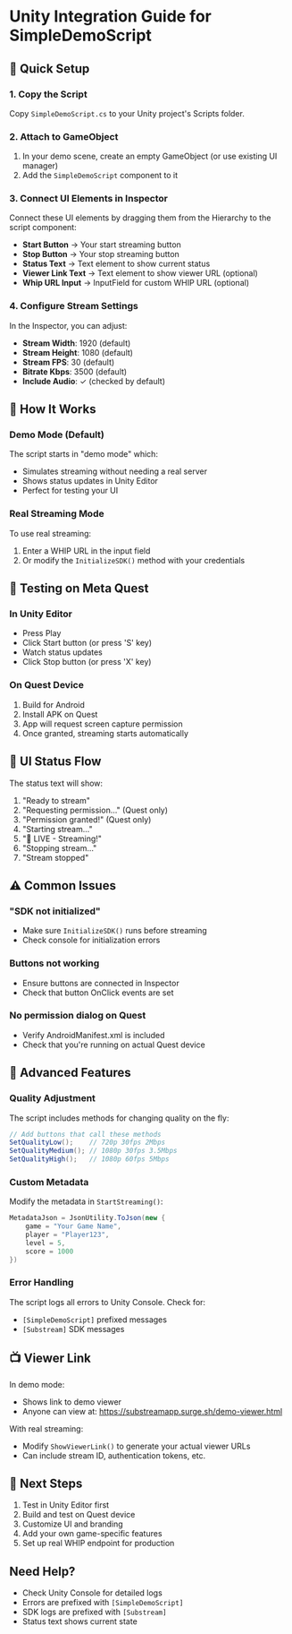 # Unity Integration Guide for SimpleDemoScript

## 🎯 Quick Setup

### 1. Copy the Script
Copy `SimpleDemoScript.cs` to your Unity project's Scripts folder.

### 2. Attach to GameObject
1. In your demo scene, create an empty GameObject (or use existing UI manager)
2. Add the `SimpleDemoScript` component to it

### 3. Connect UI Elements in Inspector

Connect these UI elements by dragging them from the Hierarchy to the script component:

- **Start Button** → Your start streaming button
- **Stop Button** → Your stop streaming button  
- **Status Text** → Text element to show current status
- **Viewer Link Text** → Text element to show viewer URL (optional)
- **Whip URL Input** → InputField for custom WHIP URL (optional)

### 4. Configure Stream Settings

In the Inspector, you can adjust:
- **Stream Width**: 1920 (default)
- **Stream Height**: 1080 (default)
- **Stream FPS**: 30 (default)
- **Bitrate Kbps**: 3500 (default)
- **Include Audio**: ✓ (checked by default)

## 🔴 How It Works

### Demo Mode (Default)
The script starts in "demo mode" which:
- Simulates streaming without needing a real server
- Shows status updates in Unity Editor
- Perfect for testing your UI

### Real Streaming Mode
To use real streaming:
1. Enter a WHIP URL in the input field
2. Or modify the `InitializeSDK()` method with your credentials

## 📱 Testing on Meta Quest

### In Unity Editor
- Press Play
- Click Start button (or press 'S' key)
- Watch status updates
- Click Stop button (or press 'X' key)

### On Quest Device
1. Build for Android
2. Install APK on Quest
3. App will request screen capture permission
4. Once granted, streaming starts automatically

## 🎨 UI Status Flow

The status text will show:
1. "Ready to stream"
2. "Requesting permission..." (Quest only)
3. "Permission granted!" (Quest only)
4. "Starting stream..."
5. "🔴 LIVE - Streaming!"
6. "Stopping stream..."
7. "Stream stopped"

## ⚠️ Common Issues

### "SDK not initialized"
- Make sure `InitializeSDK()` runs before streaming
- Check console for initialization errors

### Buttons not working
- Ensure buttons are connected in Inspector
- Check that button OnClick events are set

### No permission dialog on Quest
- Verify AndroidManifest.xml is included
- Check that you're running on actual Quest device

## 🔧 Advanced Features

### Quality Adjustment
The script includes methods for changing quality on the fly:
```csharp
// Add buttons that call these methods
SetQualityLow();    // 720p 30fps 2Mbps
SetQualityMedium(); // 1080p 30fps 3.5Mbps  
SetQualityHigh();   // 1080p 60fps 5Mbps
```

### Custom Metadata
Modify the metadata in `StartStreaming()`:
```csharp
MetadataJson = JsonUtility.ToJson(new {
    game = "Your Game Name",
    player = "Player123",
    level = 5,
    score = 1000
})
```

### Error Handling
The script logs all errors to Unity Console.
Check for:
- `[SimpleDemoScript]` prefixed messages
- `[Substream]` SDK messages

## 📺 Viewer Link

In demo mode:
- Shows link to demo viewer
- Anyone can view at: https://substreamapp.surge.sh/demo-viewer.html

With real streaming:
- Modify `ShowViewerLink()` to generate your actual viewer URLs
- Can include stream ID, authentication tokens, etc.

## 🚀 Next Steps

1. Test in Unity Editor first
2. Build and test on Quest device
3. Customize UI and branding
4. Add your own game-specific features
5. Set up real WHIP endpoint for production

## Need Help?

- Check Unity Console for detailed logs
- Errors are prefixed with `[SimpleDemoScript]`
- SDK logs are prefixed with `[Substream]`
- Status text shows current state
